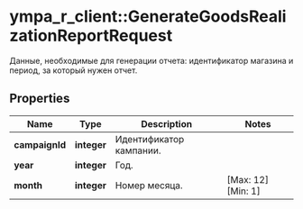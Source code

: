 # ympa_r_client::GenerateGoodsRealizationReportRequest

Данные, необходимые для генерации отчета: идентификатор магазина и период, за который нужен отчет. 

## Properties
Name | Type | Description | Notes
------------ | ------------- | ------------- | -------------
**campaignId** | **integer** | Идентификатор кампании. | 
**year** | **integer** | Год. | 
**month** | **integer** | Номер месяца. | [Max: 12] [Min: 1] 



